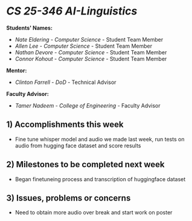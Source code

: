# *CS 25-346 AI-Linguistics*

**Students' Names:**

- *Nate Eldering* - *Computer Science* - Student Team Member
- *Allen Lee*     - *Computer Science* - Student Team Member
- *Nathan Devore* - *Computer Science* - Student Team Member
- *Connor Kohout* - *Computer Science* - Student Team Member

**Mentor:**

- *Clinton Farrell*    - *DoD* - Technical Advisor

**Faculty Advisor:**

- *Tamer Nadeem* - *College of Engineering* - Faculty Advisor

## 1) Accomplishments this week ##
   - Fine tune whisper model and audio we made last week, run tests on audio from hugging face dataset and score results

## 2) Milestones to be completed next week ##
   - Began finetuneing process and transcription of huggingface dataset

## 3) Issues, problems or concerns ##
   - Need to obtain more audio over break and start work on poster